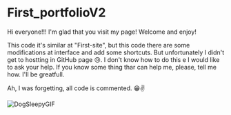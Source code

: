 # First_portfolioV2

Hi everyone!!! I'm glad that you visit my page! Welcome and enjoy!

This code it's similar at "First-site", but this code there are some modifications at interface and add some shortcuts.
But unfortunately I didn't get to hostting in GitHub page 😢.
I don't know how to do this e I would like to ask your help. If you know some thing thar can help me, please, tell me how.
I'll be greatfull.

Ah, I was forgetting, all code is commented. 😁✌️

![DogSleepyGIF](https://user-images.githubusercontent.com/111397870/193483309-35b4d7be-12ae-41d1-86f0-c4be301a396b.gif)

